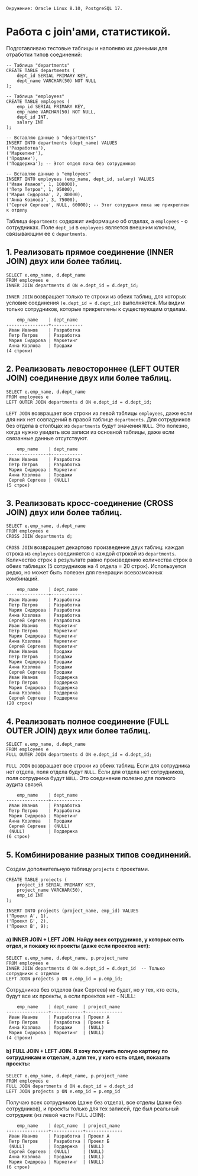 ```
Окружение: Oracle Linux 8.10, PostgreSQL 17.
```
# Работа с join'ами, статистикой.

Подготавливаю тестовые таблицы и наполняю их данными для отработки типов соединений:
```
-- Таблица "departments"
CREATE TABLE departments (
    dept_id SERIAL PRIMARY KEY,
    dept_name VARCHAR(50) NOT NULL
);

-- Таблица "employees"
CREATE TABLE employees (
    emp_id SERIAL PRIMARY KEY,
    emp_name VARCHAR(50) NOT NULL,
    dept_id INT,
    salary INT
);

-- Вставляю данные в "departments"
INSERT INTO departments (dept_name) VALUES
('Разработка'),
('Маркетинг'),
('Продажи'),
('Поддержка'); -- Этот отдел пока без сотрудников

-- Вставляю данные в "employees"
INSERT INTO employees (emp_name, dept_id, salary) VALUES
('Иван Иванов', 1, 100000),
('Петр Петров', 1, 95000),
('Мария Сидорова', 2, 80000),
('Анна Козлова', 3, 75000),
('Сергей Сергеев', NULL, 60000); -- Этот сотрудник пока не прикреплен к отделу
```
Таблица `departments` содержит информацию об отделах, а `employees` - о сотрудниках. Поле `dept_id` в `employees` является внешним ключом, связывающим ее с `departments`. 

## 1. Реализовать прямое соединение (INNER JOIN) двух или более таблиц.
```
SELECT e.emp_name, d.dept_name
FROM employees e
INNER JOIN departments d ON e.dept_id = d.dept_id;
```
`INNER JOIN` возвращает только те строки из обеих таблиц, для которых условие соединения `(e.dept_id = d.dept_id)` выполняется. Мы видим только сотрудников, которые прикреплены к существующим отделам.
```
    emp_name    | dept_name
----------------+------------
 Иван Иванов    | Разработка
 Петр Петров    | Разработка
 Мария Сидорова | Маркетинг
 Анна Козлова   | Продажи
(4 строки)
```
## 2. Реализовать левостороннее (LEFT OUTER JOIN) соединение двух или более таблиц.
```
SELECT e.emp_name, d.dept_name
FROM employees e
LEFT OUTER JOIN departments d ON e.dept_id = d.dept_id;
```
`LEFT JOIN` возвращает все строки из левой таблицы `employees`, даже если для них нет совпадений в правой таблице `departments`. Для сотрудников без отдела в столбцах из `departments` будут значения `NULL`. Это полезно, когда нужно увидеть все записи из основной таблицы, даже если связанные данные отсутствуют.
```
    emp_name    | dept_name
----------------+------------
 Иван Иванов    | Разработка
 Петр Петров    | Разработка
 Мария Сидорова | Маркетинг
 Анна Козлова   | Продажи
 Сергей Сергеев | (NULL)
(5 строк)
```
## 3. Реализовать кросс-соединение (CROSS JOIN) двух или более таблиц.
```
SELECT e.emp_name, d.dept_name
FROM employees e
CROSS JOIN departments d;
```
`CROSS JOIN` возвращает декартово произведение двух таблиц: каждая строка из `employees` соединяется с каждой строкой из `departments`. Количество строк в результате равно произведению количества строк в обеих таблицах (5 сотрудников на 4 отдела = 20 строк). Используется редко, но может быть полезен для генерации всевозможных комбинаций.
```
    emp_name    | dept_name
----------------+------------
 Иван Иванов    | Разработка
 Петр Петров    | Разработка
 Мария Сидорова | Разработка
 Анна Козлова   | Разработка
 Сергей Сергеев | Разработка
 Иван Иванов    | Маркетинг
 Петр Петров    | Маркетинг
 Мария Сидорова | Маркетинг
 Анна Козлова   | Маркетинг
 Сергей Сергеев | Маркетинг
 Иван Иванов    | Продажи
 Петр Петров    | Продажи
 Мария Сидорова | Продажи
 Анна Козлова   | Продажи
 Сергей Сергеев | Продажи
 Иван Иванов    | Поддержка
 Петр Петров    | Поддержка
 Мария Сидорова | Поддержка
 Анна Козлова   | Поддержка
 Сергей Сергеев | Поддержка
(20 строк)
```
## 4. Реализовать полное соединение (FULL OUTER JOIN) двух или более таблиц.
```
SELECT e.emp_name, d.dept_name
FROM employees e
FULL OUTER JOIN departments d ON e.dept_id = d.dept_id;
```
`FULL JOIN` возвращает все строки из обеих таблиц. Если для сотрудника нет отдела, поля отдела будут `NULL`. Если для отдела нет сотрудников, поля сотрудника будут `NULL`. Это соединение полезно для полного аудита связей.
```
    emp_name    | dept_name
----------------+------------
 Иван Иванов    | Разработка
 Петр Петров    | Разработка
 Мария Сидорова | Маркетинг
 Анна Козлова   | Продажи
 Сергей Сергеев | (NULL)
 (NULL)         | Поддержка
(6 строк)
```
## 5. Комбинирование разных типов соединений.
Создам дополнительную таблицу `projects` с проектами. 
```
CREATE TABLE projects (
    project_id SERIAL PRIMARY KEY,
    project_name VARCHAR(50),
    emp_id INT
);

INSERT INTO projects (project_name, emp_id) VALUES
('Проект А', 1),
('Проект Б', 2),
('Проект В', 9);
```
#### a) INNER JOIN + LEFT JOIN. Найду всех сотрудников, у которых есть отдел, и покажу их проекты (даже если проектов нет):
```
SELECT e.emp_name, d.dept_name, p.project_name
FROM employees e
INNER JOIN departments d ON e.dept_id = d.dept_id  -- Только сотрудники с отделом
LEFT JOIN projects p ON e.emp_id = p.emp_id;
```
Сотрудников без отделов (как Сергеев) не будет, но у тех, кто есть, будут все их проекты, а если проектов нет - NULL:
```
    emp_name    | dept_name  | project_name
----------------+------------+--------------
 Иван Иванов    | Разработка | Проект А
 Петр Петров    | Разработка | Проект Б
 Анна Козлова   | Продажи    | (NULL)
 Мария Сидорова | Маркетинг  | (NULL)
(4 строки)
```
#### b) FULL JOIN + LEFT JOIN. Я хочу получить полную картину по сотрудникам и отделам, а для тех, у кого есть отдел, показать проекты:
```
SELECT e.emp_name, d.dept_name, p.project_name
FROM employees e
FULL JOIN departments d ON e.dept_id = d.dept_id
LEFT JOIN projects p ON e.emp_id = p.emp_id
```
Получаю всех сотрудников (даже без отдела), все отделы (даже без сотрудников), и проекты только для тех записей, где был реальный сотрудник (из левой части FULL JOIN):
```
    emp_name    | dept_name  | project_name
----------------+------------+--------------
 Иван Иванов    | Разработка | Проект А
 Петр Петров    | Разработка | Проект Б
 (NULL)         | Поддержка  | (NULL)
 Сергей Сергеев | (NULL)     | (NULL)
 Анна Козлова   | Продажи    | (NULL)
 Мария Сидорова | Маркетинг  | (NULL)
(6 строк)
```
